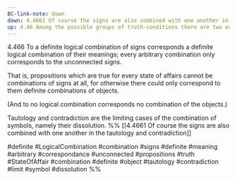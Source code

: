 ```yaml
---
BC-link-note: down
down: 4.4661 Of course the signs are also combined with one another in the tautology and contradiction
up: 4.46 Among the possible groups of truth-conditions there are two extreme cases.
---
```

 4.466 To a definite logical combination of signs corresponds a definite logical combination of their meanings; every arbitrary combination only corresponds to the unconnected signs.

That is, propositions which are true for every state of affairs cannot be combinations of signs at all, for otherwise there could only correspond to them definite combinations of objects.

(And to no logical combination corresponds no combination of the objects.)

Tautology and contradiction are the limiting cases of the combination of symbols, namely their dissolution.
%%
[[4.4661 Of course the signs are also combined with one another in the tautology and contradiction]]

#definite #LogicalCombination #combination #signs #definite #meaning #arbitrary #correspondance #unconnected #propositions #truth #StateOfAffair #combination #definite #object #tautology #contradiction #limit #symbol #dissolution %%